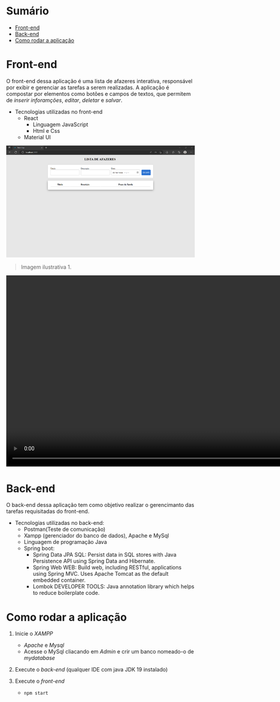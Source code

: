# Sumário

* [Front-end](https://github.com/RonielNunes/ListaDeAfazeres#front-end)
* [Back-end](https://github.com/RonielNunes/ListaDeAfazeres#back-end)
* [Como rodar a aplicação](https://github.com/RonielNunes/ListaDeAfazeres#como-rodar-a-aplica%C3%A7%C3%A3o)



# **Front-end**

O front-end dessa aplicação é uma lista de afazeres interativa, responsável por exibir e gerenciar as tarefas a serem realizadas. A aplicação é compostar por elementos como botões  e campos de textos, que permitem de *inserir inforamções*, *editar*, *deletar* e *salvar*. 

- Tecnologias utilizadas no front-end
    - React
        - Linguagem JavaScript
        - Html e Css
    - Material UI

![img](readme/pagina1.png)
> Imagem ilustrativa 1.


<video width="861" height="511" controls>
  <source src="readme\using.mkv" type="video/ogg">
</video>

# **Back-end**

O back-end dessa aplicação tem como objetivo realizar o gerencimanto das tarefas requisitadas do front-end.

- Tecnologias utilizadas no back-end:
    - Postman(Teste de comunicação)
    - Xampp (gerenciador do banco de dados), Apache e MySql
    - Linguagem de programação Java
    - Spring boot:
        - Spring Data JPA SQL: Persist data in SQL stores with Java Persistence API using Spring Data and Hibernate.
        - Spring Web WEB: Build web, including RESTful, applications using Spring MVC. Uses Apache Tomcat as the default embedded container.
        - Lombok DEVELOPER TOOLS: Java annotation library which helps to reduce boilerplate code.

# **Como rodar a aplicação**

1. Inicie o *XAMPP*
    - *Apache* e *Mysql*
    - Acesse o MySql cliacando em *Admin* e crir um banco nomeado-o de *mydatabase*

2. Execute o *back-end* (qualquer IDE com java JDK 19 instalado)

3. Execute o *front-end*
    - `npm start`